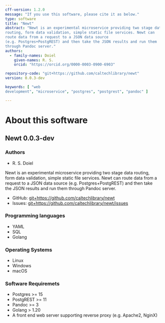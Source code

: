 ```yaml
---
cff-version: 1.2.0
message: "If you use this software, please cite it as below."
type: software
title: "Newt"
abstract: "Newt is an experimental microservice providing two stage data
routing, form data validation, simple static file services. Newt can
route data from a request to a JSON data source
(e.g. Postgres+PostgREST) and then take the JSON results and run them
through Pandoc server."
authors:
  - family-names: Doiel
    given-names: R. S.
    orcid: "https://orcid.org/0000-0003-0900-6903"

repository-code: "git+https://github.com/caltechlibrary/newt"
version: 0.0.3-dev

keywords: [ "web
development", "microservice", "postgres", "postgrest", "pandoc" ]

---
```


About this software
===================

## Newt 0.0.3-dev

### Authors

- R. S. Doiel



Newt is an experimental microservice providing two stage data routing,
form data validation, simple static file services. Newt can route data
from a request to a JSON data source (e.g. Postgres+PostgREST) and then
take the JSON results and run them through Pandoc server.


- GitHub: <git+https://github.com/caltechlibrary/newt>
- Issues: <git+https://github.com/caltechlibrary/newt/issues>


### Programming languages

- YAML
- SQL
- Golang

### Operating Systems

- Linux
- Windows
- macOS

### Software Requiremets

- Postgres &gt;= 15
- PostgREST &gt;= 11
- Pandoc &gt;= 3
- Golang &gt; 1.20
- A front end web server supporting reverse proxy (e.g. Apache2, NginX)
